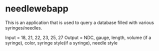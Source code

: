 # needlewebapp

This is an application that is used to query a database filled with various syringes/needles.

Input = 18, 21, 22, 23, 25, 27
Output = NDC, gauge, length, volume (if a syringe), color, syringe style(if a syringe), needle style


